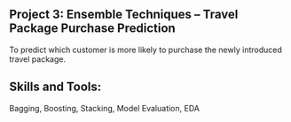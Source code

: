 ## Project 3: Ensemble Techniques – Travel Package Purchase Prediction

To predict which customer is more likely to purchase the newly introduced travel package.

## Skills and Tools:

Bagging, Boosting, Stacking, Model Evaluation, EDA
